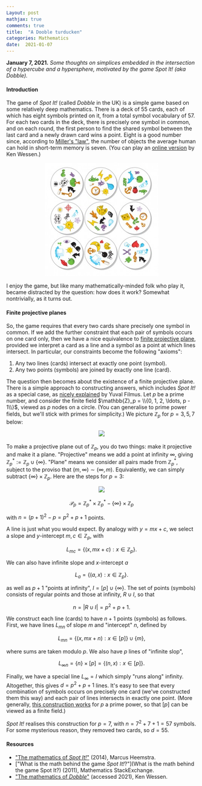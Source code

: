 ```yaml
---
Layout: post
mathjax: true
comments: true
title:  "A Dooble turducken"
categories: Mathematics
date:  2021-01-07
---
```


**January 7, 2021.** *Some thoughts on simplices embedded in the
  intersection of a hypercube and a hypersphere, motivated by the game Spot It! (aka Dobble).*

#### Introduction

The game of *Spot It!* (called *Dobble* in the UK) is a simple game
based on some relatively deep mathematics.
There is a deck of $55$ cards, each of which has eight symbols printed
on it, from a total symbol vocabulary of $57$.
For each two cards in the deck, there is precisely one symbol in
common, and on each round, the first person to find the shared symbol
between the last card and a newly drawn card wins a point.
Eight is a good number since, according to
[Miller's "law"](https://en.wikipedia.org/wiki/The_Magical_Number_Seven,_Plus_or_Minus_Two),
the number of objects the average human can hold in short-term memory
is seven.
(You can play an
[online version](http://thewessens.net/ClassroomApps/Main/intersection.html)
by Ken Wessen.)

<figure>
    <div style="text-align:center"><img src
    ="/images/posts/spotit1.jpg"/>
	</div>
	</figure>

I enjoy the game, but like many mathematically-minded folk who play
it, became distracted by the question: how does it work?
Somewhat nontrivially, as it turns out.

#### Finite projective planes

So, the game requires that every two cards share precisely one symbol
in common.
If we add the further constraint that each pair of symbols occurs on
one card only, then we have a nice equivalence to
[finite projective plane](https://en.wikipedia.org/wiki/Projective_plane),
provided we interpret a card as a line and a symbol as a point at
which lines intersect. In particular, our constraints become the
following "axioms":

1. Any two lines (cards) intersect at exactly one point (symbol).
2. Any two points (symbols) are joined by exactly one line (card).

The question then becomes about the existence of a finite projective
plane.
There is a simple approach to constructing answers, which includes
*Spot It!* as a special case, as
[nicely explained](https://math.stackexchange.com/questions/36798/what-is-the-math-behind-the-game-spot-it)
by Yuval Filmus.
Let $p$ be a prime number, and consider the finite field $\mathbb{Z}_p
= \\{0, 1, 2, \ldots, p - 1\\}$, viewed as $p$ nodes on a circle.
(You can generalise to prime power fields, but we'll stick with primes
for simplicity.)
We picture $\mathbb{Z}_p$ for $p = 3, 5, 7$ below:

<figure>
    <div style="text-align:center"><img src
    ="/images/posts/spotit2.jpg"/>
	</div>
	</figure>

To make a projective plane out of $\mathbb{Z}_p$, you do two things:
make it projective and make it a plane.
"Projective" means we add a point at infinity $\infty$,
giving $\mathbb{Z}_p^* := \mathbb{Z}_p \cup \{\infty\}$.
"Plane" means we consider all pairs made from $\mathbb{Z}_p^*$,
subject to the proviso that $(m, \infty) \sim (\infty, m)$.
Equivalently, we can simply subtract $\{\infty\} \times \mathbb{Z}_p$.
Here are the steps for $p = 3$:

<figure>
    <div style="text-align:center"><img src
    ="/images/posts/spotit3.jpg"/>
	</div>
	</figure>

$$
\mathcal{P}_p = \mathbb{Z}_p^* \times \mathbb{Z}_p^* - \{\infty\} \times \mathbb{Z}_p
$$

with $n = (p+ 1)^2 - p = p^2 + p + 1$ points.

A line is just what you would expect.
By analogy with $y = mx +c$, we select a slope and $y$-intercept $m, c \in
\mathbb{Z}_p$, with

$$
L_{mc} = \{(x, mx + c) : x \in \mathbb{Z}_p\}.
$$

We can also have infinite slope and $x$-intercept $a$

$$
L_{a} = \{(a, x) : x \in \mathbb{Z}_p\}.
$$

as well as $p + 1$ "points at infinity", $I = [p] \cup \{\infty\}$.
The set of points (symbols) consists of regular points and those at infinity, $R
\cup I$, so that

$$
n = |R \cup I| = p^2 + p + 1.
$$

We construct each line (cards) to have $n + 1$ points (symbols) as
follows.
First, we have lines $L_{mn}$ of slope $m$ and "intercept" $n$,
defined by

$$
L_{mn} = \{(x, mx + n) : x \in [p]\} \cup \{m\},
$$

where sums are taken modulo $p$.
We also have $p$ lines of "infinite slop",

$$
L_{\infty n} = \{n\} \times [p] = \{(n, x) : x \in [p]\}.
$$

Finally, we have a special line $L_\infty = I$ which simply "runs
along" infinity. Altogether, this gives $d = p^2 + p + 1$ lines.
It's easy to see that every combination of symbols occurs on precisely
one card (we've constructed them this way) and each pair of lines
intersects in exactly one point.
(More generally, [this construction works](https://en.wikipedia.org/wiki/Projective_plane#Finite_projective_planes) for $p$ a prime power, so
that $[p]$ can be viewed as a finite field.)

*Spot It!* realises this construction for $p = 7$, with $n = 7^2 + 7 +
1 = 57$ symbols. For some mysterious reason, they removed two cards,
so $d = 55$.

#### Resources

- ["The mathematics of *Spot It!*"](https://openprairie.sdstate.edu/cgi/viewcontent.cgi?article=1016&context=jur)
(2014), Marcus Heemstra.
- ["What is the math behind the game *Spot It!*?"](What is the math
  behind the game Spot It?) (2011), Mathematics StackExchange.
- ["The mathematics of *Dobble*"](http://thewessens.net/ClassroomApps/Main/finitegeometry.html)
  (accessed 2021), Ken Wessen.

<!-- http://www.math.uchicago.edu/~may/VIGRE/VIGRE2011/REUPapers/Markov.pdf -->

<!-- It turns out to involve a wonderful overlap of
[pure](https://en.wikipedia.org/wiki/Incidence_geometry) and
[applied](https://en.wikipedia.org/wiki/Combinatorial_design)
mathematics, and there are many resources (see below) for learning
more. -->
